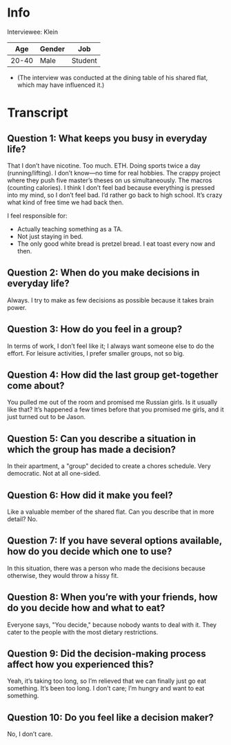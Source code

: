# Info
Interviewee: Klein

| Age 	| Gender | Job     |
| ----- | ------ | ------- |
| 20-40 | Male   | Student |

* (The interview was conducted at the dining table of his shared flat, which may have influenced it.)

# Transcript
## Question 1: What keeps you busy in everyday life?
That I don’t have nicotine. Too much. ETH. Doing sports twice a day (running/lifting). I don’t know—no time for real hobbies. The crappy project where they push five master’s theses on us simultaneously. The macros (counting calories). I think I don’t feel bad because everything is pressed into my mind, so I don’t feel bad. I’d rather go back to high school. It’s crazy what kind of free time we had back then.

I feel responsible for:

* Actually teaching something as a TA.
* Not just staying in bed.
* The only good white bread is pretzel bread. I eat toast every now and then.


## Question 2: When do you make decisions in everyday life?
Always. I try to make as few decisions as possible because it takes brain power.


## Question 3: How do you feel in a group?
In terms of work, I don’t feel like it; I always want someone else to do the effort. For leisure activities, I prefer smaller groups, not so big.


## Question 4: How did the last group get-together come about?
You pulled me out of the room and promised me Russian girls. Is it usually like that? 
It’s happened a few times before that you promised me girls, and it just turned out to be Jason.


## Question 5: Can you describe a situation in which the group has made a decision?
In their apartment, a "group" decided to create a chores schedule. Very democratic. Not at all one-sided.


## Question 6: How did it make you feel?
Like a valuable member of the shared flat. Can you describe that in more detail? No.


## Question 7: If you have several options available, how do you decide which one to use?
In this situation, there was a person who made the decisions because otherwise, they would throw a hissy fit.


## Question 8: When you’re with your friends, how do you decide how and what to eat?
Everyone says, "You decide," because nobody wants to deal with it. They cater to the people with the most dietary restrictions.


## Question 9: Did the decision-making process affect how you experienced this?
Yeah, it’s taking too long, so I’m relieved that we can finally just go eat something. It’s been too long. I don’t care; I’m hungry and want to eat something.


## Question 10: Do you feel like a decision maker?
No, I don’t care.